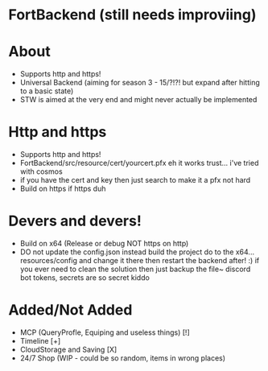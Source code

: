 # FortBackend (still needs improviing)

# About
- Supports http and https!
- Universal Backend (aiming for season 3 - 15/?!?! but expand after hitting to a basic state)
- STW is aimed at the very end and might never actually be implemented

# Http and https
- Supports http and https!
- FortBackend/src/resource/cert/yourcert.pfx eh it works trust... i've tried with cosmos
- if you have the cert and key then just search to make it a pfx not hard
- Build on https if https duh  

# Devers and devers!
- Build on x64 (Release or debug NOT https on http)
- DO not update the config.json instead build the project do to the x64... resources/config and change it there then restart the backend after! :) if you ever need to clean the solution then just backup the file~ discord bot tokens, secrets are so secret kiddo

# Added/Not Added 
- MCP (QueryProfle, Equiping and useless things) [!]
- Timeline [+]
- CloudStorage and Saving [X]
- 24/7 Shop (WIP - could be so random, items in wrong places)